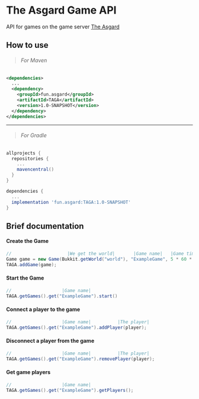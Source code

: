 # The Asgard Game API

API for games on the game server [The Asgard](https://asgrad.fun/)

## How to use

> ###### For Maven
```xml
<dependencies>
  ...
  <dependency>
    <groupId>fun.asgard</groupId>
    <artifactId>TAGA</artifactId>
    <version>1.0-SNAPSHOT</version>
  </dependency>
</dependencies>  
```
____

> ###### For Gradle
```gradle
allprojects {
  repositories {
    ...
    mavencentral()
  }
}
```
```gradle
dependencies {
  ...
  implementation 'fun.asgard:TAGA:1.0-SNAPSHOT'
}
```

## Brief documentation

#### Create the Game

```java
//                     |We get the world|       |Game name|   |Game time|
Game game = new Game(Bukkit.getWorld("world"), "ExampleGame", 5 * 60 * 20);
TAGA.addGame(game);
```

#### Start the Game

```java
//                   |Game name|
TAGA.getGames().get("ExampleGame").start()
```

#### Connect a player to the game

```java
//                   |Game name|          |The player|
TAGA.getGames().get("ExampleGame").addPlayer(player);
```

#### Disconnect a player from the game

```java
//                   |Game name|          |The player|
TAGA.getGames().get("ExampleGame").removePlayer(player);
```

#### Get game players

```java
//                   |Game name|
TAGA.getGames().get("ExampleGame").getPlayers();
```
